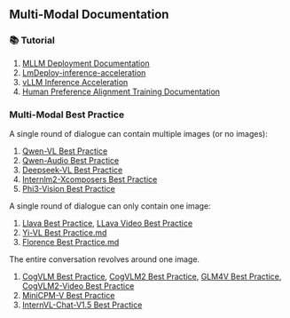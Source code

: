 ## Multi-Modal Documentation

### 📚 Tutorial

1. [MLLM Deployment Documentation](mutlimodal-deployment.md)
2. [LmDeploy-inference-acceleration](LmDeploy-inference-acceleration.md)
3. [vLLM Inference Acceleration](vllm-inference-acceleration.md)
4. [Human Preference Alignment Training Documentation](human-preference-alignment-training-documentation.md)

### Multi-Modal Best Practice

A single round of dialogue can contain multiple images (or no images):
1. [Qwen-VL Best Practice](qwen-vl-best-practice.md)
2. [Qwen-Audio Best Practice](qwen-audio-best-practice.md)
3. [Deepseek-VL Best Practice](deepseek-vl-best-practice.md)
4. [Internlm2-Xcomposers Best Practice](internlm-xcomposer2-best-practice.md)
5. [Phi3-Vision Best Practice](phi3-vision-best-practice.md)


A single round of dialogue can only contain one image:
1. [Llava Best Practice](llava-best-practice.md), [LLava Video Best Practice](llava-video-best-practice.md)
2. [Yi-VL Best Practice.md](yi-vl-best-practice.md)
3. [Florence Best Practice.md](florence-best-pratice.md)

The entire conversation revolves around one image.
1. [CogVLM Best Practice](cogvlm-best-practice.md), [CogVLM2 Best Practice](cogvlm2-best-practice.md), [GLM4V Best Practice](glm4v-best-practice.md), [CogVLM2-Video Best Practice](cogvlm2-video-best-practice.md)
2. [MiniCPM-V Best Practice](minicpm-v-best-practice.md)
3. [InternVL-Chat-V1.5 Best Practice](internvl-best-practice.md)
